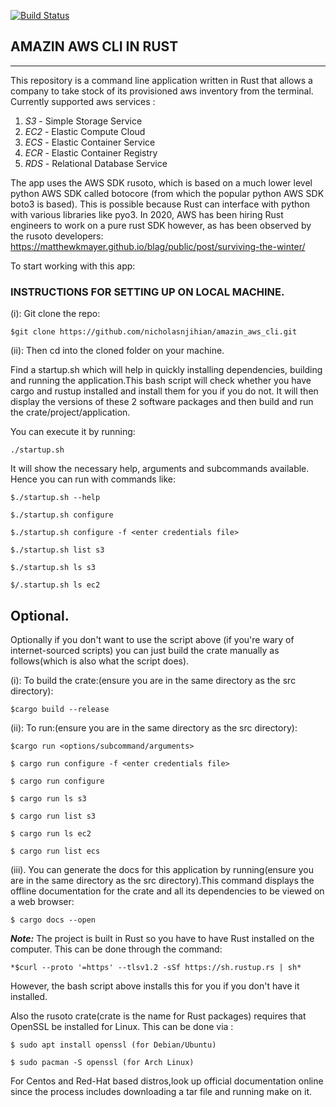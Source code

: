 [![Build Status](https://travis-ci.com/nicholasnjihian/amazin_aws_cli.svg?branch=master)](https://travis-ci.com/nicholasnjihian/amazin_aws_cli)


AMAZIN AWS CLI IN RUST
----------------------
----------------------

This repository is a command line application written in Rust that allows a company to take stock of its provisioned aws inventory from the terminal. Currently supported aws services :
1. *S3* - Simple Storage Service
2. *EC2* - Elastic Compute Cloud
3. *ECS* - Elastic Container Service
4. *ECR* - Elastic Container Registry
5. *RDS* - Relational Database Service

The app uses the AWS SDK rusoto, which is based on a much lower level python AWS SDK called botocore (from which the popular python AWS SDK boto3 is based). This is possible because Rust can interface with python with various libraries like pyo3.
In 2020, AWS has been hiring Rust engineers to work on a pure rust SDK however, as has been observed by the rusoto developers:  https://matthewkmayer.github.io/blag/public/post/surviving-the-winter/

To start working with this app:
### INSTRUCTIONS FOR SETTING UP ON LOCAL MACHINE.

(i): Git clone the repo:

```
$git clone https://github.com/nicholasnjihian/amazin_aws_cli.git
```

(ii): Then cd into the cloned folder on your machine.

Find a startup.sh which will help in quickly installing dependencies, building and running the application.This bash script will check whether you have cargo and rustup installed and install them for you if you do not. It will then display the versions of these 2 software packages and then build and run the crate/project/application.

You can execute it by running:
```
./startup.sh
```

It will show the necessary help, arguments and subcommands available.
Hence you can run with commands like:
```
$./startup.sh --help

$./startup.sh configure

$./startup.sh configure -f <enter credentials file>

$./startup.sh list s3

$./startup.sh ls s3

$/.startup.sh ls ec2
```
## Optional.
Optionally if you don't want to use the script above (if you're wary of internet-sourced scripts) you can just build the crate manually as follows(which is also what the script does).

(i): To build the crate:(ensure you are in the same directory as the src directory):
```
$cargo build --release
```

(ii): To run:(ensure you are in the same directory as the src directory):
```
$cargo run <options/subcommand/arguments>

$ cargo run configure -f <enter credentials file>

$ cargo run configure

$ cargo run ls s3

$ cargo run list s3

$ cargo run ls ec2

$ cargo run list ecs
```
(iii). You can generate the docs for this application by running(ensure you are in the same directory as the src directory).This command displays the offline documentation for the crate and all its dependencies to be viewed on a web browser:
```
$ cargo docs --open
```

***Note:*** The project is built in Rust so you have to have Rust installed on the computer. This can be done through the command: 
```
*$curl --proto '=https' --tlsv1.2 -sSf https://sh.rustup.rs | sh*
```
However, the bash script above installs this for you if you don't have it installed.


Also the rusoto crate(crate is the name for Rust packages) requires that OpenSSL be installed for Linux. This can be done via :
```
$ sudo apt install openssl (for Debian/Ubuntu)

$ sudo pacman -S openssl (for Arch Linux)
```
For Centos and Red-Hat based distros,look up official documentation online since the process includes downloading a tar file and running make on it.




